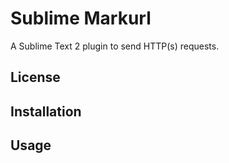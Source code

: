 Sublime Markurl
===============

A Sublime Text 2 plugin to send HTTP(s) requests.

License
-------

Installation
------------

Usage
-----